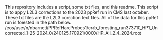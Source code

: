This repository includes a script, some txt files, and this readme. 
This script is to apply L2L3 corrections to the 2023 ppRef run in CMS last october. 
These txt files are the L2L3 corection text files.
All of the data for this ppRef run is forested in the path below.
/eos/user/n/nbarnett/PPRefHardProbes1/crab_foresting_run373710_HP1_Uncorrected_1-25-2024_0/240125_170921/0000/HP_All_2_4_2024.root
